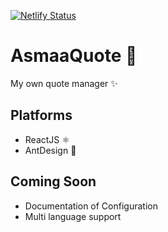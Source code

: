 [![Netlify Status](https://api.netlify.com/api/v1/badges/b4258d81-4ba3-4076-8543-d0d6ea78b02d/deploy-status)](https://app.netlify.com/sites/asmaaquote/deploys)

# AsmaaQuote 🦋
My own quote manager ✨

## Platforms
* ReactJS ⚛
* AntDesign 🐜

## Coming Soon
* Documentation of Configuration
* Multi language support